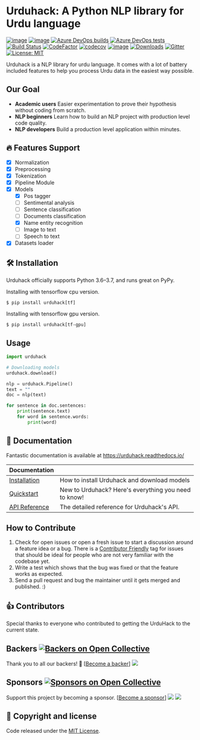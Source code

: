# Urduhack: A Python NLP library for Urdu language

[![image](https://img.shields.io/pypi/pyversions/urduhack.svg)](https://pypi.org/project/urduhack/)
[![image](https://img.shields.io/pypi/v/urduhack.svg)](https://pypi.org/project/urduhack/)
[![Azure DevOps builds](https://img.shields.io/azure-devops/build/urduhack/urduhack/1?logo=azure-pipelines)](https://dev.azure.com/Urduhack/Urduhack/_build?definitionId=1)
[![Azure DevOps tests](https://img.shields.io/azure-devops/tests/urduhack/urduhack/1?logo=azure-pipelines)](https://dev.azure.com/Urduhack/Urduhack/_build?definitionId=1)
[![Build Status](https://img.shields.io/travis/urduhack/urduhack?label=linux%20build&logo=travis)](https://travis-ci.org/urduhack/urduhack)
[![CodeFactor](https://www.codefactor.io/repository/github/urduhack/urduhack/badge)](https://www.codefactor.io/repository/github/urduhack/urduhack)
[![codecov](https://codecov.io/gh/urduhack/urduhack/branch/master/graph/badge.svg)](https://codecov.io/gh/urduhack/urduhack)
[![image](https://img.shields.io/github/contributors/urduhack/urduhack.svg)](https://github.com/urduhack/urduhack/graphs/contributors)
[![Downloads](https://pepy.tech/badge/urduhack)](https://pepy.tech/project/urduhack)
[![Gitter](https://badges.gitter.im/urduhack/urduhack.svg)](https://gitter.im/urduhack)
[![License: MIT](https://img.shields.io/badge/license-MIT-blue.svg)](https://github.com/urduhack/urduhack/blob/master/LICENSE)

Urduhack is a NLP library for urdu language. It comes with a lot of battery included features to help you process Urdu
data in the easiest way possible.

Our Goal
--------

- **Academic users** Easier experimentation to prove their hypothesis without coding from scratch.
- **NLP beginners** Learn how to build an NLP project with production level code quality.
- **NLP developers** Build a production level application within minutes.

🔥 Features Support
-------------------
- [x] Normalization
- [x] Preprocessing
- [x] Tokenization
- [x] Pipeline Module
- [x] Models
  - [x] Pos tagger
  - [ ] Sentimental analysis
  - [ ] Sentence classification
  - [ ] Documents classification
  - [x] Name entity recognition
  - [ ] Image to text
  - [ ] Speech to text
- [x] Datasets loader

🛠 Installation
---------------
Urduhack officially supports Python 3.6–3.7, and runs great on PyPy.

Installing with tensorflow cpu version.
``` {.sourceCode .bash}
$ pip install urduhack[tf]
```

Installing with tensorflow gpu version.
``` {.sourceCode .bash}
$ pip install urduhack[tf-gpu]
```

Usage
-----

```python
import urduhack

# Downloading models
urduhack.download()

nlp = urduhack.Pipeline()
text = ""
doc = nlp(text)

for sentence in doc.sentences:
    print(sentence.text)
    for word in sentence.words:
        print(word)
```

🔗 Documentation
----------------
Fantastic documentation is available at <https://urduhack.readthedocs.io/>

| Documentation   |                                                                |
| --------------- | -------------------------------------------------------------- |
| [Installation]  | How to install Urduhack and download models                    |
| [Quickstart]    | New to Urduhack? Here's everything you need to know!           |
| [API Reference] | The detailed reference for Urduhack's API.                     |

[Installation]: https://urduhack.readthedocs.io/en/stable/installation.html
[Quickstart]: https://urduhack.readthedocs.io/en/stable/quickstart/index.html
[Api reference]: https://urduhack.readthedocs.io/en/stable/reference/index.html



How to Contribute
-----------------
1.  Check for open issues or open a fresh issue to start a discussion
    around a feature idea or a bug. There is a [Contributor Friendly](https://github.com/urduhack/urduhack/issues)
    tag for issues that should be ideal for people who are not very
    familiar with the codebase yet.
3.  Write a test which shows that the bug was fixed or that the feature
    works as expected.
4.  Send a pull request and bug the maintainer until it gets merged and
    published. :)

👍 Contributors
---------------
Special thanks to everyone who contributed to getting the UrduHack to the current state.

Backers [![Backers on Open Collective](https://opencollective.com/urduhack/backers/badge.svg)](#backers)
---------------------------------------------------------------------------------------------------------
Thank you to all our backers! 🙏 [[Become a backer](https://opencollective.com/urduhack#backer)]
<a href="https://opencollective.com/urduhack#backers" target="_blank"><img src="https://opencollective.com/urduhack/backers.svg?width=890"></a>

Sponsors [![Sponsors on Open Collective](https://opencollective.com/urduhack/sponsors/badge.svg)](#sponsors)
------------------------------------------------------------------------------------------------------------
Support this project by becoming a sponsor. [[Become a sponsor](https://opencollective.com/urduhack#sponsor)]
<a href="https://opencollective.com/urduhack/sponsor/0/website" target="_blank"><img src="https://opencollective.com/urduhack/sponsor/0/avatar.svg"></a>
<a href="https://opencollective.com/urduhack/sponsor/1/website" target="_blank"><img src="https://opencollective.com/urduhack/sponsor/1/avatar.svg"></a>

📝 Copyright and license
------------------------
Code released under the [MIT License](ttps://github.com/urduhack/urduhack/blob/master/LICENSE).